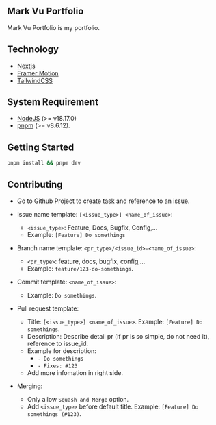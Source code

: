 ## Mark Vu Portfolio

Mark Vu Portfolio is my portfolio.

## Technology

- [Nextjs](https://nextjs.org/)
- [Framer Motion](https://www.framer.com/motion/)
- [TailwindCSS](https://tailwindcss.com/)

## System Requirement

- [NodeJS](https://nodejs.org/en) (>= v18.17.0)
- [pnpm](https://pnpm.io/) (>= v8.6.12).

## Getting Started

```bash
pnpm install && pnpm dev
```

## Contributing

- Go to Github Project to create task and reference to an issue.

- Issue name template: `[<issue_type>] <name_of_issue>`:

  - `<issue_type>`: Feature, Docs, Bugfix, Config,...
  - Example: `[Feature] Do somethings`

- Branch name template: `<pr_type>/<issue_id>-<name_of_issue>`:

  - `<pr_type>`: feature, docs, bugfix, config,...
  - Example: `feature/123-do-somethings`.

- Commit template: `<name_of_issue>`:

  - Example: `Do somethings`.

- Pull request template:

  - Title: `[<issue_type>] <name_of_issue>`. Example: `[Feature] Do somethings`.
  - Description: Describe detail pr (if pr is so simple, do not need it), reference to issue_id.
  - Example for description:
    - `- Do somethings`
    - `- Fixes: #123`
  - Add more infomation in right side.

- Merging:

  - Only allow `Squash and Merge` option.
  - Add `<issue_type>` before default title. Example: `[Feature] Do somethings (#123)`.
